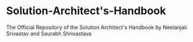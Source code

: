 # Solution-Architect's-Handbook
The Official Repository of the Solution Architect's Handbook by Neelanjali Srivastav and Saurabh Shrivastava
